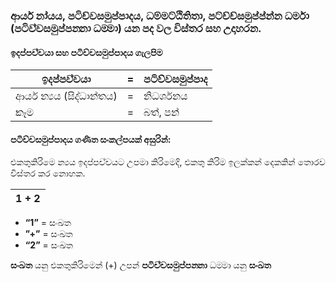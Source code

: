 ### ආර්ය නා‍්‍යය, පටිච්චසමුප්පාදය, ධම්මට්ඨිතිතා,  පට්ච්ච්සමුප්ප්න්න ධර්මා (පටිච‍්චසමුප‍්පන‍්නා ධම‍්මා) යන පද වල විස්තර සහ උදාහරන.

#### ඉදප‍්පච‍්චයා සහ පටිච්චසමුප්පාදය ගැලපිම
| **ඉදප‍්පච‍්චයා**      | **=** | **පටිච්චසමුප්පාද** |
|------------------|-------|---------------|
| ආර්ය න්‍යය (සිද්ධාන්තය) | =     | නිධර්ශනය        |
| කෑම               | =     | බත්, පන්        |

#### පටිච්චසමුප්පාදය ගණිත සංකල්පයක් අසුරින්:
එකතුකිරිමෙ න්‍යය ඉදප‍්පච‍්චයට උපමා කිරිමෙදි, එකතු කිරිම ඉලක්කන් දෙකකින් තොරව විස්තර කර නොහක.

| **1 + 2** |
|-----------|
 
* **“1”** = සංඛත
* **”+”** = සංඛත
* **“2”** = සංඛත

**සංඛත** යනු එකතුකිරිමෙන් (+) උපන්
**පටිච‍්චසමුප‍්පන‍්නා** ධම‍්මා යනු **සංඛත**